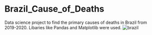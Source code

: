 # Brazil_Cause_of_Deaths
Data science project to find the primary causes of deaths in Brazil from 2019-2020. Libaries like Pandas and Matplotlib were used. 
![brazil](https://user-images.githubusercontent.com/66689539/213325132-95b05ad2-2fcb-417c-b5c5-fe43d7f37d4f.jpg)
